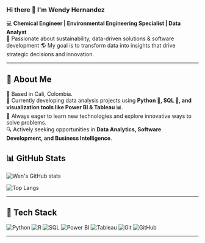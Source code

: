 ### Hi there 👋 I'm Wendy Hernandez

💻 **Chemical Engineer | Environmental Engineering Specialist | Data Analyst**  
🌱 Passionate about sustainability, data-driven solutions & software development 
🌎 My goal is to transform data into insights that drive strategic decisions and innovation.  

---

## 🌟 About Me
📍 Based in Cali, Colombia.  
🚀 Currently developing data analysis projects using **Python 🐍, SQL 💾, and visualization tools like Power BI & Tableau 📊**.  
🌱 Always eager to learn new technologies and explore innovative ways to solve problems.  
🔍 Actively seeking opportunities in **Data Analytics, Software Development, and Business Intelligence**.  

## 📊 GitHub Stats

![Wen's GitHub stats](https://github-readme-stats.vercel.app/api?username=wjhernandez&show_icons=true&theme=radical)

![Top Langs](https://github-readme-stats.vercel.app/api/top-langs/?username=wjhernandez&layout=compact&theme=radical)

---

## 🚀 Tech Stack

![Python](https://img.shields.io/badge/Python-3776AB?style=for-the-badge&logo=python&logoColor=white)
![R](https://img.shields.io/badge/R-276DC3?style=for-the-badge&logo=r&logoColor=white)
![SQL](https://img.shields.io/badge/SQL-003B57?style=for-the-badge&logo=postgresql&logoColor=white)
![Power BI](https://img.shields.io/badge/PowerBI-F2C811?style=for-the-badge&logo=powerbi&logoColor=black)
![Tableau](https://img.shields.io/badge/Tableau-E97627?style=for-the-badge&logo=tableau&logoColor=white)
![Git](https://img.shields.io/badge/Git-F05032?style=for-the-badge&logo=git&logoColor=white)
![GitHub](https://img.shields.io/badge/GitHub-181717?style=for-the-badge&logo=github&logoColor=white)

---

